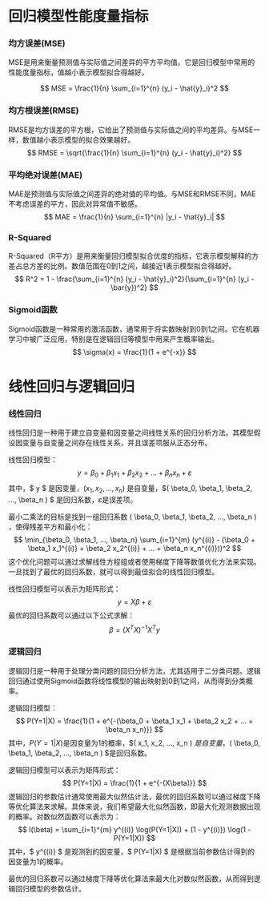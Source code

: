 # 回归模型性能度量指标

### 均方误差(MSE)

MSE是用来衡量预测值与实际值之间差异的平方平均值。它是回归模型中常用的性能度量指标，值越小表示模型拟合得越好。

$$
MSE = \frac{1}{n} \sum_{i=1}^{n} (y_i - \hat{y}_i)^2
$$

### 均方根误差(RMSE)

RMSE是均方误差的平方根，它给出了预测值与实际值之间的平均差异。与MSE一样，数值越小表示模型的拟合效果越好。
$$
RMSE = \sqrt{\frac{1}{n} \sum_{i=1}^{n} (y_i - \hat{y}_i)^2}
$$

### 平均绝对误差(MAE)

MAE是预测值与实际值之间差异的绝对值的平均值。与MSE和RMSE不同，MAE不考虑误差的平方，因此对异常值不敏感。
$$
MAE = \frac{1}{n} \sum_{i=1}^{n} |y_i - \hat{y}_i|
$$


### R-Squared

R-Squared（R平方）是用来衡量回归模型拟合优度的指标，它表示模型解释的方差占总方差的比例。数值范围在0到1之间，越接近1表示模型拟合得越好。
$$
R^2 = 1 - \frac{\sum_{i=1}^{n} (y_i - \hat{y}_i)^2}{\sum_{i=1}^{n} (y_i - \bar{y})^2}
$$

### Sigmoid函数

Sigmoid函数是一种常用的激活函数，通常用于将实数映射到0到1之间。它在机器学习中被广泛应用，特别是在逻辑回归等模型中用来产生概率输出。
$$
\sigma(x) = \frac{1}{1 + e^{-x}}
$$






# 线性回归与逻辑回归

### 线性回归

线性回归是一种用于建立自变量和因变量之间线性关系的回归分析方法。其模型假设因变量与自变量之间存在线性关系，并且误差项服从正态分布。

线性回归模型：
$$
y = \beta_0 + \beta_1 x_1 + \beta_2 x_2 + ... + \beta_n x_n + \varepsilon
$$
其中，$ y $ 是因变量，$( x_1, x_2, ..., x_n )$ 是自变量，$( \beta_0, \beta_1, \beta_2, ..., \beta_n ) $ 是回归系数，$\varepsilon$是误差项。

最小二乘法的目标是找到一组回归系数 ( \beta_0, \beta_1, \beta_2, ..., \beta_n ) ，使得残差平方和最小化：
$$
\min_{\beta_0, \beta_1, ..., \beta_n} \sum_{i=1}^{m} (y^{(i)} - (\beta_0 + \beta_1 x_1^{(i)} + \beta_2 x_2^{(i)} + ... + \beta_n x_n^{(i)}))^2
$$
这个优化问题可以通过求解线性方程组或者使用梯度下降等数值优化方法来实现。一旦找到了最优的回归系数，就可以得到最佳拟合的线性回归模型。

线性回归模型可以表示为矩阵形式：
$$
y = X\beta + \varepsilon
$$
最优的回归系数可以通过以下公式求解：
$$
\beta = (X^T X)^{-1} X^T y
$$

### 逻辑回归

逻辑回归是一种用于处理分类问题的回归分析方法，尤其适用于二分类问题。逻辑回归通过使用Sigmoid函数将线性模型的输出映射到0到1之间，从而得到分类概率。

逻辑回归模型：
$$
P(Y=1|X) = \frac{1}{1 + e^{-(\beta_0 + \beta_1 x_1 + \beta_2 x_2 + ... + \beta_n x_n)}}
$$
其中，$P(Y=1|X)$是因变量为1的概率，$( x_1, x_2, ..., x_n ) $是自变量，$( \beta_0, \beta_1, \beta_2, ..., \beta_n ) $是回归系数。

逻辑回归模型可以表示为矩阵形式：
$$
 P(Y=1|X) = \frac{1}{1 + e^{-(X\beta)}}
$$
逻辑回归的参数估计通常使用最大似然估计法，最优的回归系数可以通过梯度下降等优化算法来求解。具体来说，我们希望最大化似然函数，即最大化观测数据出现的概率。对数似然函数可以表示为：
$$
l(\beta) = \sum_{i=1}^{m} y^{(i)} \log(P(Y=1|X)) + (1 - y^{(i)}) \log(1 - P(Y=1|X))
$$
其中，$ y^{(i)} $ 是观测到的因变量，$ P(Y=1|X) $ 是根据当前参数估计得到的因变量为1的概率。

最优的回归系数可以通过梯度下降等优化算法来最大化对数似然函数，从而得到逻辑回归模型的参数估计。